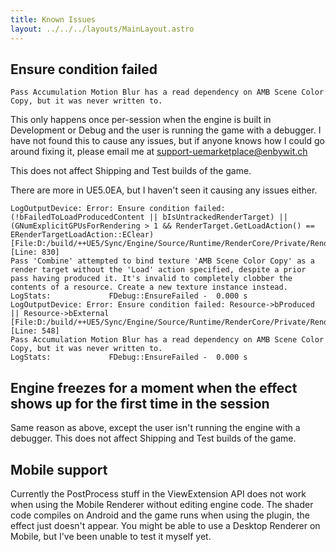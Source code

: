 ```yaml
---
title: Known Issues
layout: ../../../layouts/MainLayout.astro
---
```


## Ensure condition failed

```
Pass Accumulation Motion Blur has a read dependency on AMB Scene Color Copy, but it was never written to.
```

This only happens once per-session when the engine is built in Development or Debug and the user is running the game with a debugger. I have not found this to cause any issues, but if anyone knows how I could go around fixing it, please email me at support-uemarketplace@enbywit.ch

This does not affect Shipping and Test builds of the game.

There are more in UE5.0EA, but I haven't seen it causing any issues either.
```
LogOutputDevice: Error: Ensure condition failed: (!bFailedToLoadProducedContent || bIsUntrackedRenderTarget) || (GNumExplicitGPUsForRendering > 1 && RenderTarget.GetLoadAction() == ERenderTargetLoadAction::EClear) [File:D:/build/++UE5/Sync/Engine/Source/Runtime/RenderCore/Private/RenderGraphValidation.cpp] [Line: 830] 
Pass 'Combine' attempted to bind texture 'AMB Scene Color Copy' as a render target without the 'Load' action specified, despite a prior pass having produced it. It's invalid to completely clobber the contents of a resource. Create a new texture instance instead.
LogStats:             FDebug::EnsureFailed -  0.000 s
LogOutputDevice: Error: Ensure condition failed: Resource->bProduced || Resource->bExternal [File:D:/build/++UE5/Sync/Engine/Source/Runtime/RenderCore/Private/RenderGraphValidation.cpp] [Line: 548] 
Pass Accumulation Motion Blur has a read dependency on AMB Scene Color Copy, but it was never written to.
LogStats:             FDebug::EnsureFailed -  0.000 s
```

## Engine freezes for a moment when the effect shows up for the first time in the session

Same reason as above, except the user isn't running the engine with a debugger. This does not affect Shipping and Test builds of the game.

## Mobile support

Currently the PostProcess stuff in the ViewExtension API does not work when using the Mobile Renderer without editing engine code. The shader code compiles on Android and the game runs when using the plugin, the effect just doesn't appear. You might be able to use a Desktop Renderer on Mobile, but I've been unable to test it myself yet.